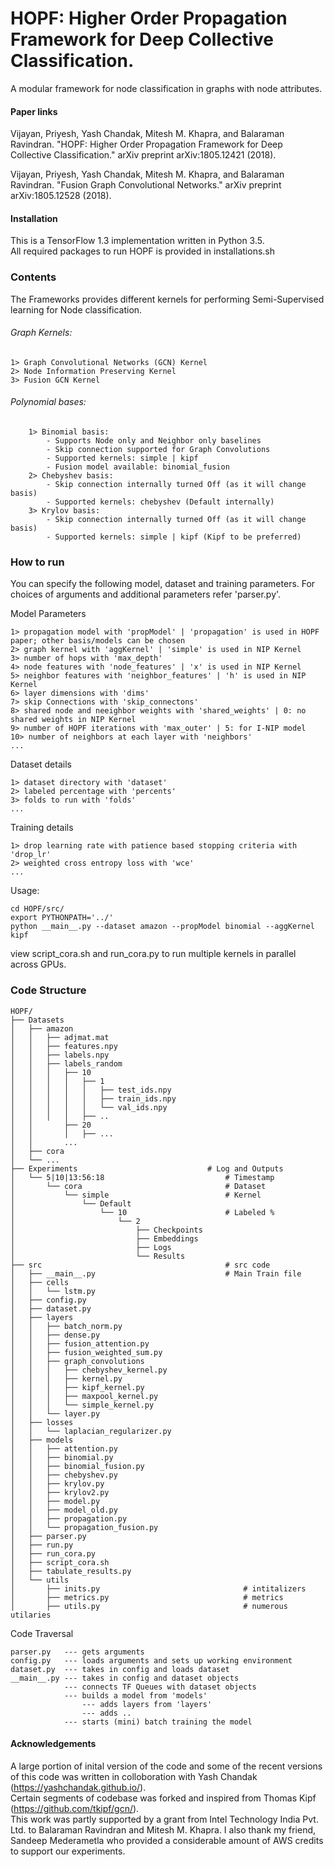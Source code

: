 # HOPF: Higher Order Propagation Framework for Deep Collective Classification.

A modular framework for node classification in graphs with node attributes. 

#### Paper links

Vijayan, Priyesh, Yash Chandak, Mitesh M. Khapra, and Balaraman Ravindran. "HOPF: Higher Order Propagation Framework for Deep Collective Classification." arXiv preprint arXiv:1805.12421 (2018). 

Vijayan, Priyesh, Yash Chandak, Mitesh M. Khapra, and Balaraman Ravindran. "Fusion Graph Convolutional Networks." arXiv preprint arXiv:1805.12528 (2018).


#### Installation
This is a TensorFlow 1.3 implementation written in Python 3.5. <br>
All required packages to run HOPF is provided in installations.sh

### Contents

The Frameworks provides different kernels for performing Semi-Supervised learning for Node classification.

###### Graph Kernels:
    1> Graph Convolutional Networks (GCN) Kernel 
    2> Node Information Preserving Kernel 
    3> Fusion GCN Kernel

###### Polynomial bases:
        1> Binomial basis:
            - Supports Node only and Neighbor only baselines
            - Skip connection supported for Graph Convolutions 
            - Supported kernels: simple | kipf 
            - Fusion model available: binomial_fusion
        2> Chebyshev basis:
            - Skip connection internally turned Off (as it will change basis)
            - Supported kernels: chebyshev (Default internally)
        3> Krylov basis:
            - Skip connection internally turned Off (as it will change basis)
            - Supported kernels: simple | kipf (Kipf to be preferred)

### How to run

You can specify the following model, dataset and training parameters. 
For choices of arguments and additional parameters refer 'parser.py'.

Model Parameters 

    1> propagation model with 'propModel' | 'propagation' is used in HOPF paper; other basis/models can be chosen  
    2> graph kernel with 'aggKernel' | 'simple' is used in NIP Kernel
    3> number of hops with 'max_depth' 
    4> node features with 'node_features' | 'x' is used in NIP Kernel
    5> neighbor features with 'neighbor_features' | 'h' is used in NIP Kernel
    6> layer dimensions with 'dims'
    7> skip Connections with 'skip_connectons' 
    8> shared node and neeighbor weights with 'shared_weights' | 0: no shared weights in NIP Kernel
    9> number of HOPF iterations with 'max_outer' | 5: for I-NIP model
    10> number of neighbors at each layer with 'neighbors'
    ...

Dataset details
    
    1> dataset directory with 'dataset' 
    2> labeled percentage with 'percents'
    3> folds to run with 'folds'
    ...

Training details

    1> drop learning rate with patience based stopping criteria with 'drop_lr'
    2> weighted cross entropy loss with 'wce'
    ...
    

Usage:

    cd HOPF/src/
    export PYTHONPATH='../'
    python __main__.py --dataset amazon --propModel binomial --aggKernel kipf
    
view script_cora.sh and run_cora.py to run multiple kernels in parallel across GPUs.  

### Code Structure
    HOPF/
    ├── Datasets                               
    │   ├── amazon
    │   │   ├── adjmat.mat
    │   │   ├── features.npy
    │   │   ├── labels.npy
    │   │   ├── labels_random
    │   │   │   ├── 10
    │   │   │   │   ├── 1
    │   │   │   │   │   ├── test_ids.npy
    │   │   │   │   │   ├── train_ids.npy
    │   │   │   │   │   └── val_ids.npy
    │   │   │   │   ├── ..
    │   │       ├── 20
    │   │       │   ├── ...
    │   │       ...
    │   ├── cora
    │   └── ...
    ├── Experiments                             # Log and Outputs
    │   └── 5|10|13:56:18                           # Timestamp
    │       └── cora                                # Dataset
    │           └── simple                          # Kernel
    │               └── Default                     
    │                   └── 10                      # Labeled %
    │                       └── 2
    │                           ├── Checkpoints
    │                           ├── Embeddings
    │                           ├── Logs
    │                           └── Results
    ├── src                                         # src code
    │   ├── __main__.py                             # Main Train file
    │   ├── cells               
    │   │   └── lstm.py
    │   ├── config.py
    │   ├── dataset.py
    │   ├── layers
    │   │   ├── batch_norm.py
    │   │   ├── dense.py
    │   │   ├── fusion_attention.py
    │   │   ├── fusion_weighted_sum.py
    │   │   ├── graph_convolutions
    │   │   │   ├── chebyshev_kernel.py
    │   │   │   ├── kernel.py
    │   │   │   ├── kipf_kernel.py
    │   │   │   ├── maxpool_kernel.py
    │   │   │   └── simple_kernel.py
    │   │   └── layer.py
    │   ├── losses
    │   │   └── laplacian_regularizer.py
    │   ├── models
    │   │   ├── attention.py
    │   │   ├── binomial.py
    │   │   ├── binomial_fusion.py
    │   │   ├── chebyshev.py
    │   │   ├── krylov.py
    │   │   ├── krylov2.py
    │   │   ├── model.py
    │   │   ├── model_old.py
    │   │   ├── propagation.py
    │   │   └── propagation_fusion.py
    │   ├── parser.py
    │   ├── run.py
    │   ├── run_cora.py
    │   ├── script_cora.sh
    │   ├── tabulate_results.py
    │   └── utils
    │       ├── inits.py                                # intitalizers
    │       ├── metrics.py                              # metrics
    │       ├── utils.py                                # numerous utilaries 



Code Traversal


    parser.py   --- gets arguments
    config.py   --- loads arguments and sets up working environment
    dataset.py  --- takes in config and loads dataset
    __main__.py --- takes in config and dataset objects
                --- connects TF Queues with dataset objects
                --- builds a model from 'models'
                    --- adds layers from 'layers'
                    --- adds ..
                --- starts (mini) batch training the model
                
                
#### Acknowledgements

A large portion of inital version of the code and some of the recent versions of this code was written in colloboration with Yash Chandak (https://yashchandak.github.io/). <br>
Certain segments of codebase was forked and inspired from Thomas Kipf (https://github.com/tkipf/gcn/).  <br>
This work was partly supported by a grant from Intel Technology India Pvt. Ltd. to Balaraman Ravindran and Mitesh M. Khapra.
I also thank my friend, Sandeep Mederametla who provided a considerable amount of AWS credits to support our experiments. 

               